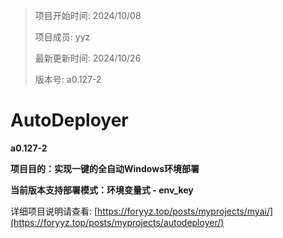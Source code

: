 ﻿> 项目开始时间: 2024/10/08
>
> 项目成员: yyz
>
> 最新更新时间: 2024/10/26
>
> 版本号: a0.127-2

# AutoDeployer

**a0.127-2**

**项目目的：实现一键的全自动Windows环境部署**

**当前版本支持部署模式：环境变量式 - env_key**

详细项目说明请查看: [https://foryyz.top/posts/myprojects/myai/](https://foryyz.top/posts/myprojects/autodeployer/)

